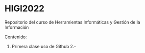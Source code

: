 # HIGI2022
Repositorio del curso de Herramientas Informáticas y Gestión de la Información

Contenido:

1. Primera clase uso de Github
2.-
